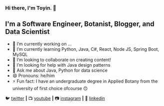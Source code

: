 ### Hi there, I'm Toyin. 👋

## I'm a Software Engineer, Botanist, Blogger, and Data Scientist

- 🔭 I’m currently working on ...
- 🌱 I’m currently learning Python, Java, C#, React, Node JS, Spring Boot, MySQL
- 👯 I’m looking to collaborate on creating content!
- 🤔 I’m looking for help with Java design patterns
- 💬 Ask me about Java, Python for data science
- 😄 Pronouns: he/him
- ⚡ Fun fact: I have an undergraduate degree in Applied Botany from the university of first choice ofcourse 🙃

🐦 [twitter][twitter] **|** 
📺 [youtube][youtube] **|** 
📷 [instagram][instagram] **|** 
👔 [linkedin][linkedin]

[react]: http://reactjs.org
[firebase]: https://firebase.google.com
[python]: https://www.python.org/
[java]: https://www.oracle.com/java/
[youtube]: https://www.youtube.com/channel/UCGbaIhyFcY9nsPyDmkIVkmA
[twitter]: https://twitter.com/onagoruwatoyin9
[instagram]: https://www.instagram.com/sire_acidalia/
[linkedin]: https://www.linkedin.com/in/toyin-onagoruwa-aesm-32a631143/

